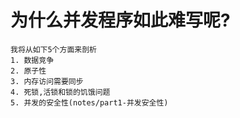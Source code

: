 # 为什么并发程序如此难写呢?
    我将从如下5个方面来剖析
    1. 数据竞争
    2. 原子性
    3. 内存访问需要同步
    4. 死锁,活锁和锁的饥饿问题
    5. 并发的安全性(notes/part1-并发安全性)
